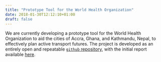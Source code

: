 ```yaml
---
title: "Prototype Tool for the World Health Organization"
date: 2018-01-30T12:12:10+01:00
draft: false
---
```


We are currently developing a prototype tool for the World Health Organization
to aid the cities of Accra, Ghana, and Kathmandu, Nepal, to effectively plan
active transport futures. The project is developed as an entirely open and repeatable
[`github` repository](https://github.com/ATFutures/who), with the initial
report available
[here](https://bookdown.org/robinlovelace/who-active-travel-tool-feasibility/README.html).

